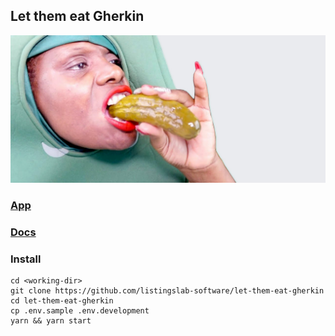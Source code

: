 
## Let them eat Gherkin

[![Let them eat Gherkin App](./docs/img/let-them-eat-gherkin.jpg)](https://listingslab-software.github.io/let-them-eat-gherkin/)

### [App](https://listingslab-software.github.io/let-them-eat-gherkin/)

### [Docs](https://listingslab-software.github.io/let-them-eat-gherkin/)

### Install

```
cd <working-dir>
git clone https://github.com/listingslab-software/let-them-eat-gherkin
cd let-them-eat-gherkin
cp .env.sample .env.development
yarn && yarn start
```